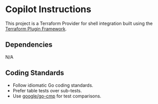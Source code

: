# Copilot Instructions

This project is a Terraform Provider for shell integration built using the [Terraform Plugin Framework](https://developer.hashicorp.com/terraform/plugin/framework).

## Dependencies

N/A

## Coding Standards

- Follow idiomatic Go coding standards.
- Prefer table tests over sub-tests.
- Use [google/go-cmp](https://github.com/google/go-cmp) for test comparisons.

